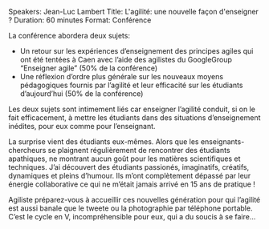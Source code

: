Speakers: Jean-Luc Lambert
Title: L'agilité: une nouvelle façon d'enseigner ?
Duration: 60 minutes
Format: Conférence

La conférence abordera deux sujets:

- Un retour sur les expériences d’enseignement des principes agiles qui ont été tentées à Caen avec l’aide des agilistes du GoogleGroup “Enseigner agile”  (50% de la conférence)
- Une réflexion d’ordre plus générale sur les nouveaux moyens pédagogiques fournis par l’agilité et leur efficacité sur les étudiants d’aujourd’hui (50% de la conférence)

Les deux sujets sont intimement liés car enseigner l’agilité conduit, si on le fait efficacement, à mettre les étudiants dans des situations d’enseignement inédites, pour eux comme pour l’enseignant.

La surprise vient des étudiants eux-mêmes.
Alors que les enseignants-chercheurs se plaignent régulièrement de rencontrer des étudiants apathiques, ne montrant aucun goût pour les matières scientifiques et techniques.
J’ai découvert des étudiants passionés, imaginatifs, créatifs, dynamiques et pleins d’humour.
Ils m’ont complètement dépassé par leur énergie collaborative ce qui ne m’était jamais arrivé en 15 ans de pratique !

Agiliste préparez-vous à accueillir ces nouvelles génération pour qui l’agilité est aussi banale que le tweete ou la photographie par téléphone portable.
C’est le cycle en V, incompréhensible pour eux, qui a du soucis à se faire...

